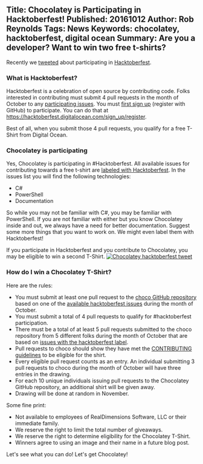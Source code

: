 Title: Chocolatey is Participating in Hacktoberfest!
Published: 20161012
Author: Rob Reynolds
Tags: News
Keywords: chocolatey, hacktoberfest, digital ocean
Summary: Are you a developer? Want to win two free t-shirts?
---
Recently we [tweeted](https://twitter.com/ferventcoder/status/782621022176419840) about participating in [Hacktoberfest](https://hacktoberfest.digitalocean.com/).

### What is Hacktoberfest?

Hacktoberfest is a celebration of open source by contributing code. Folks interested in contributing must submit 4 pull requests in the month of October to any [participating issues](https://github.com/search?l=&q=state%3Aopen+label%3Ahacktoberfest&ref=advsearch&type=Issues&utf8=%E2%9C%93). You must [first sign up](https://hacktoberfest.digitalocean.com/sign_up/register) (register with GitHub) to participate. You can do that at https://hacktoberfest.digitalocean.com/sign_up/register. 

Best of all, when you submit those 4 pull requests, you qualify for a free T-Shirt from Digital Ocean.

### Chocolatey is participating

Yes, Chocolatey is participating in #Hacktoberfest. All available issues for contributing towards a free t-shirt are [labeled with Hacktoberfest](https://github.com/chocolatey/choco/issues?q=is:open+is:issue+label:Hacktoberfest). In the issues list you will find the following technologies:

- C#
- PowerShell
- Documentation

So while you may not be familiar with C#, you may be familiar with PowerShell. If you are not familiar with either but you know Chocolatey inside and out, we always have a need for better documentation. Suggest some more things that you want to work on. We might even label them with Hacktoberfest!

If you participate in Hacktoberfest and you contribute to Chocolatey, you may be eligible to win a second T-Shirt.
[![Chocolatey hacktoberfest tweet](https://cloud.githubusercontent.com/assets/63502/19296212/9b9a3b44-8fff-11e6-92bf-0f9a3400e047.png)](https://twitter.com/ferventcoder/status/782621022176419840)

### How do I win a Chocolatey T-Shirt?

Here are the rules:

- You must submit at least one pull request to the [choco GitHub repository](https://github.com/chocolatey/choco/issues?q=is:open+is:issue+label:Hacktoberfest) based on one of the [available hacktoberfest issues](https://github.com/chocolatey/choco/issues?q=is:open+is:issue+label:Hacktoberfest) during the month of October.
- You must submit a total of 4 pull requests to qualify for #hacktoberfest participation.
- There must be a total of at least 5 pull requests submitted to the choco repository from 5 different folks during the month of October that are based on [issues with the hacktoberfest label](https://github.com/chocolatey/choco/issues?q=is:open+is:issue+label:Hacktoberfest).
- Pull requests to choco should show they have met the [CONTRIBUTING guidelines](https://github.com/chocolatey/choco/blob/master/CONTRIBUTING.md#submitting-an-enhancement--feature-request) to be eligible for the shirt.
- Every eligible pull request counts as an entry. An individual submitting 3 pull requests to choco during the month of October will have three entries in the drawing.
- For each 10 unique individuals issuing pull requests to the Chocolatey GitHub repository, an additional shirt will be given away. 
- Drawing will be done at random in November.

Some fine print:

- Not available to employees of RealDimensions Software, LLC or their immediate family.
- We reserve the right to limit the total number of giveaways.
- We reserve the right to determine eligibility for the Chocolatey T-Shirt.
- Winners agree to using an image and their name in a future blog post.

Let's see what you can do! Let's get Chocolatey! 